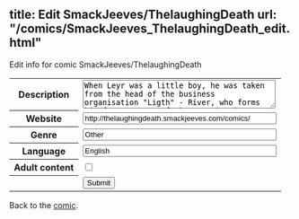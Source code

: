 title: Edit SmackJeeves/ThelaughingDeath
url: "/comics/SmackJeeves_ThelaughingDeath_edit.html"
---
Edit info for comic SmackJeeves/ThelaughingDeath

<form name="comic" action="http://gaepostmail.appspot.com/comic/" method="post">
<table class="comicinfo">
<tr>
<th>Description</th><td><textarea name="description" cols="40" rows="3">When Leyr was a little boy, he was taken from the head of the business organisation &quot;Ligth&quot; - River, who forms him for purposes of the organization to a perfect assassin. But for many reasons, with the passing years, members of the organization get more and more terrified of Leyr. In the end, they decide to kill him ... &quot;Please read from right to left! ^^&quot;</textarea></td>
</tr>
<tr>
<th>Website</th><td><input type="text" name="url" value="http://thelaughingdeath.smackjeeves.com/comics/" size="40"/></td>
</tr>
<tr>
<th>Genre</th><td><input type="text" name="genre" value="Other" size="40"/></td>
</tr>
<tr>
<th>Language</th><td><input type="text" name="language" value="English" size="40"/></td>
</tr>
<tr>
<th>Adult content</th><td><input type="checkbox" name="adult" value="adult" /></td>
</tr>
<tr>
<th></th><td>
<input type="hidden" name="comic" value="SmackJeeves_ThelaughingDeath" />
<input type="submit" name="submit" value="Submit" />
</td>
</tr>
</table>
</form>

Back to the [comic](SmackJeeves_ThelaughingDeath.html).
